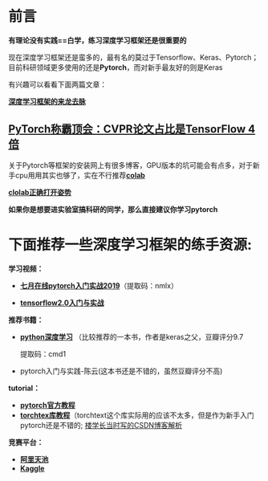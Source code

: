 # 前言

**有理论没有实践==白学，练习深度学习框架还是很重要的**

现在深度学习框架还是蛮多的，最有名的莫过于Tensorflow、Keras、Pytorch；目前科研领域更多使用的还是**Pytorch**，而对新手最友好的则是Keras

有兴趣可以看看下面两篇文章：

[**深度学习框架的来龙去脉**](https://zhuanlan.zhihu.com/p/59086302)

## [**PyTorch称霸顶会：CVPR论文占比是TensorFlow 4 倍**](https://mp.weixin.qq.com/s?__biz=MzA3MzI4MjgzMw==&mid=2650790849&idx=2&sn=3097614476c990c3803a851d8bb17d2c&chksm=871a1fbfb06d96a984830af9f784c38103c8e7c1413fa28e61652151fb769c3c48492ff2db5c&mpshare=1&scene=1&srcid=06299pXV3tqoeRaibtxV4pEA&sharer_sharetime=1593419142935&sharer_shareid=71510f704a984d011ec34211da051a51&key=eaa65f45ed778521d111b09c00de552791ca09b947ce7004a89e3c7ac39567791d4eefc8fd14c9d470f00d5eb06301c743801ceca4d9b5940d28a3d460ca98a0b78bb090a49522d0e47f8de40c77c340&ascene=1&uin=MTEzMjk4OTAzNw%3D%3D&devicetype=Windows+10+x64&version=62090523&lang=zh_CN&exportkey=A68Cwy4i7lKzGtnQJUqfkMg%3D&pass_ticket=d3JztHMEnd4oq6pjKodx3jOdoG5IGuKQMbJLDNXmRTlEdeDPtahVYnk19v%2BeFBoK)

关于Pytorch等框架的安装网上有很多博客，GPU版本的坑可能会有点多，对于新手cpu用用其实也够了，实在不行推荐[**colab**](https://colab.research.google.com/notebooks/welcome.ipynb)

[**clolab正确打开姿势**](https://www.jianshu.com/p/a42d69568966)

**如果你是想要进实验室搞科研的同学，那么直接建议你学习pytorch**

# **下面推荐一些深度学习框架的练手资源**:



**学习视频：**

- [**七月在线pytorch入门实战2019**](https://pan.baidu.com/s/1biX0Fh8bUMIbjkM-VQsqWA)（提取码：nmlx）

- [**tensorflow2.0入门与实战**](https://www.bilibili.com/video/BV1Zt411T7zE) 

**推荐书籍：**

- [**python深度学习**](https://pan.baidu.com/s/1TOj_cD7vJ-UXrvfQiBWiAg) （比较推荐的一本书，作者是keras之父，豆瓣评分9.7

   提取码：cmd1

- pytorch入门与实践-陈云(这本书还是不错的，虽然豆瓣评分不高)

**tutorial：**

- [**pytorch官方教程**](https://pytorch.org/tutorials/beginner/transformer_tutorial.html)
- [**torchtex库教程**](https://github.com/bentrevett/pytorch-sentiment-analysis)（torchtext这个库实际用的应该不太多，但是作为新手入门pytorch还是不错的; [楼学长当时写的CSDN博客解析](https://blog.csdn.net/weixin_43301333/article/details/105744602?ops_request_misc=%257B%2522request%255Fid%2522%253A%2522161840052816780269893902%2522%252C%2522scm%2522%253A%252220140713.130102334.pc%255Fblog.%2522%257D&request_id=161840052816780269893902&biz_id=0&utm_medium=distribute.pc_search_result.none-task-blog-2~blog~first_rank_v2~rank_v29-2-105744602.pc_v2_rank_blog_default&utm_term=torchtext&spm=1018.2226.3001.4450)

**竞赛平台：**

- [**阿里天池**](https://tianchi.aliyun.com/competition/gameList/activeList)
- [**Kaggle**](https://www.kaggle.com/)